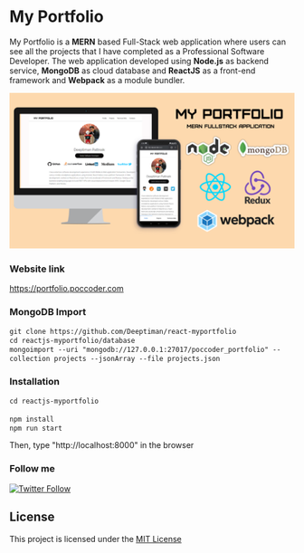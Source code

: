 # My Portfolio

My Portfolio is a **MERN** based Full-Stack web application where users can see all the projects that I have completed as a Professional Software Developer. The web application developed using **Node.js** as backend service, **MongoDB** as cloud database and **ReactJS** as a front-end framework and **Webpack** as a module bundler.

<img src="screenshots/banner_my_portfolio.png" />

### Website link
<a href="https://portfolio.poccoder.com" target="_blank">https://portfolio.poccoder.com</a>

### MongoDB Import

    git clone https://github.com/Deeptiman/react-myportfolio
    cd reactjs-myportfolio/database
    mongoimport --uri "mongodb://127.0.0.1:27017/poccoder_portfolio" --collection projects --jsonArray --file projects.json
    
### Installation
```
cd reactjs-myportfolio

npm install
npm run start
```
Then, type "http://localhost:8000" in the browser

### Follow me
<a href="https://twitter.com/deeptimancode" target="_blank"><img alt="Twitter Follow" src="https://img.shields.io/twitter/follow/deeptimancode?style=social"></a>

<h2>License</h2>
<p>This project is licensed under the <a href="https://github.com/Deeptiman/react-myportfolio/blob/master/LICENSE">MIT License</a></p>

